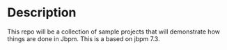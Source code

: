 # Description

This repo will be a collection of sample projects that will demonstrate how things are done in Jbpm. This is a based on jbpm 7.3.
